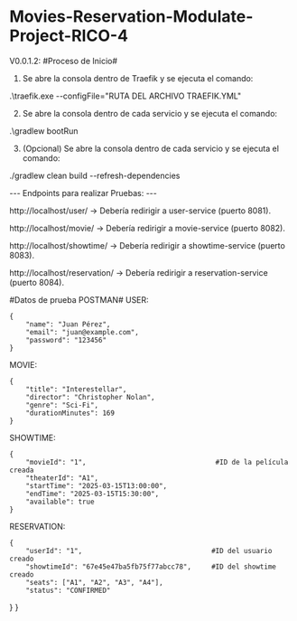 # Movies-Reservation-Modulate-Project-RICO-4

V0.0.1.2:
#Proceso de Inicio#

1. Se abre la consola dentro de Traefik y se ejecuta el comando:

.\traefik.exe --configFile="RUTA DEL ARCHIVO TRAEFIK.YML"

2. Se abre la consola dentro de cada servicio y se ejecuta el comando:

.\gradlew bootRun

3. (Opcional) Se abre la consola dentro de cada servicio y se ejecuta el comando:

./gradlew clean build --refresh-dependencies


--- Endpoints para realizar Pruebas: ---

http://localhost/user/ -> Debería redirigir a user-service (puerto 8081).

http://localhost/movie/ -> Debería redirigir a movie-service (puerto 8082).

http://localhost/showtime/ -> Debería redirigir a showtime-service (puerto 8083).

http://localhost/reservation/ -> Debería redirigir a reservation-service (puerto 8084).


#Datos de prueba POSTMAN#
USER:

    {
        "name": "Juan Pérez",
        "email": "juan@example.com",
        "password": "123456"
    }

MOVIE:

    {
        "title": "Interestellar",
        "director": "Christopher Nolan",
        "genre": "Sci-Fi",
        "durationMinutes": 169
    }

SHOWTIME:

    {
        "movieId": "1",                                #ID de la película creada
        "theaterId": "A1",
        "startTime": "2025-03-15T13:00:00",
        "endTime": "2025-03-15T15:30:00",
        "available": true
    }

RESERVATION:

    {
        "userId": "1",                                #ID del usuario creado
        "showtimeId": "67e45e47ba5fb75f77abcc78",     #ID del showtime creado
        "seats": ["A1", "A2", "A3", "A4"],
        "status": "CONFIRMED"
}
    }